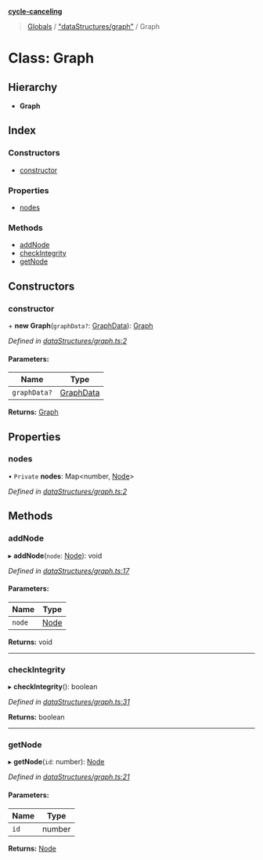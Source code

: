 **[cycle-canceling](../README.md)**

> [Globals](../globals.md) / ["dataStructures/graph"](../modules/_datastructures_graph_.md) / Graph

# Class: Graph

## Hierarchy

* **Graph**

## Index

### Constructors

* [constructor](_datastructures_graph_.graph.md#constructor)

### Properties

* [nodes](_datastructures_graph_.graph.md#nodes)

### Methods

* [addNode](_datastructures_graph_.graph.md#addnode)
* [checkIntegrity](_datastructures_graph_.graph.md#checkintegrity)
* [getNode](_datastructures_graph_.graph.md#getnode)

## Constructors

### constructor

\+ **new Graph**(`graphData?`: [GraphData](../modules/_datastructures_graph_.md#graphdata)): [Graph](_datastructures_graph_.graph.md)

*Defined in [dataStructures/graph.ts:2](https://github.com/cedoor/cycle-canceling/blob/639af49/src/dataStructures/graph.ts#L2)*

#### Parameters:

Name | Type |
------ | ------ |
`graphData?` | [GraphData](../modules/_datastructures_graph_.md#graphdata) |

**Returns:** [Graph](_datastructures_graph_.graph.md)

## Properties

### nodes

• `Private` **nodes**: Map\<number, [Node](_datastructures_graph_.node.md)>

*Defined in [dataStructures/graph.ts:2](https://github.com/cedoor/cycle-canceling/blob/639af49/src/dataStructures/graph.ts#L2)*

## Methods

### addNode

▸ **addNode**(`node`: [Node](_datastructures_graph_.node.md)): void

*Defined in [dataStructures/graph.ts:17](https://github.com/cedoor/cycle-canceling/blob/639af49/src/dataStructures/graph.ts#L17)*

#### Parameters:

Name | Type |
------ | ------ |
`node` | [Node](_datastructures_graph_.node.md) |

**Returns:** void

___

### checkIntegrity

▸ **checkIntegrity**(): boolean

*Defined in [dataStructures/graph.ts:31](https://github.com/cedoor/cycle-canceling/blob/639af49/src/dataStructures/graph.ts#L31)*

**Returns:** boolean

___

### getNode

▸ **getNode**(`id`: number): [Node](_datastructures_graph_.node.md)

*Defined in [dataStructures/graph.ts:21](https://github.com/cedoor/cycle-canceling/blob/639af49/src/dataStructures/graph.ts#L21)*

#### Parameters:

Name | Type |
------ | ------ |
`id` | number |

**Returns:** [Node](_datastructures_graph_.node.md)

